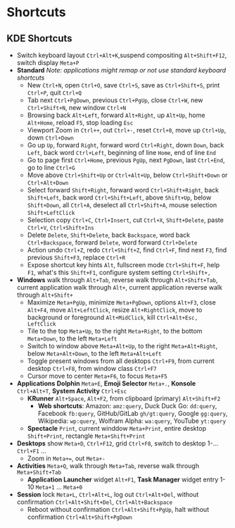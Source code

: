 # Shortcuts

## KDE Shortcuts

- Switch keyboard layout `Ctrl+Alt+K`,suspend compositing `Alt+Shift+F12`, switch display `Meta+P`
- **Standard** _Note: applications might remap or not use standard keyboard shortcuts_
  - New `Ctrl+N`, open `Ctrl+O`, save `Ctrl+S`, save as `Ctrl+Shift+S`, print `Ctrl+P`, quit `Ctrl+Q`
  - Tab next `Ctrl+PgDown`, previous `Ctrl+PgUp`, close `Ctrl+W`, new `Ctrl+Shift+N`, new window `Ctrl+N`
  - Browsing back `Alt+Left`, forward `Alt+Right`, up `Alt+Up`, home `Alt+Home`, reload `F5`, stop loading `Esc`
  - Viewport Zoom in `Ctrl++`, out `Ctrl+-`, reset `Ctrl+0`, move up `Ctrl+Up`, down `Ctrl+Down`
  - Go up `Up`, forward `Right`, forward word `Ctrl+Right`, down `Down`, back `Left`, back word `Ctrl+Left`, beginning of line `Home`, end of line `End`
  - Go to page first `Ctrl+Home`, previous `PgUp`, next `PgDown`, last `Ctrl+End`, go to line `Ctrl+G`
  - Move above `Ctrl+Shift+Up` or `Ctrl+Alt+Up`, below `Ctrl+Shift+Down` or `Ctrl+Alt+Down`
  - Select forward `Shift+Right`, forward word `Ctrl+Shift+Right`, back `Shift+Left`, back word `Ctrl+Shift+Left`, above `Shift+Up`, below `Shift+Down`, all `Ctrl+A`, deselect all `Ctrl+Shift+A`, mouse selection `Shift+LeftClick`
  - Selection copy `Ctrl+C`, `Ctrl+Insert`, cut `Ctrl+X`, `Shift+Delete`, paste `Ctrl+V`, `Ctrl+Shift+Ins`
  - Delete `Delete`, `Shift+Delete`, back `Backspace`, word back `Ctrl+Backspace`, forward `Delete`, word forward `Ctrl+Delete`
  - Action undo `Ctrl+Z`, redo `Ctrl+Shift+Z`, find `Ctrl+F`, find next `F3`, find previous `Shift+F3`, replace `Ctrl+R`
  - Expose shortcut key hints `Alt`, fullscreen mode `Ctrl+Shift+F`, help `F1`, what's this `Shift+F1`, configure system setting `Ctrl+Shift+,`
- **Windows** walk through `Alt+Tab`, reverse walk through `Alt+Shift+Tab`, current application walk through `Alt+`, current application reverse walk through `Alt+Shift+`
  - Maximize `Meta+PgUp`, minimize `Meta+PgDown`, options `Alt+F3`, close `Alt+F4`, move `Alt+LeftClick`, resize `Alt+RightClick`, move to background or foreground `Alt+MidClick`, kill `Ctrl+Alt+Esc, LeftClick`
  - Tile to the top `Meta+Up`, to the right `Meta+Right`, to the bottom `Meta+Down`, to the left `Meta+Left`
  - Switch to window above `Meta+Alt+Up`, to the right `Meta+Alt+Right`, below `Meta+Alt+Down`, to the left `Meta+Alt+Left`
  - Toggle present windows from all desktops `Ctrl+F9`, from current desktop `Ctrl+F8`, from window class `Ctrl+F7`
  - Cursor move to center `Meta+F6`, to focus `Meta+F5`
- **Applications** **Dolphin** `Meta+E`, **Emoji Selector** `Meta+.`, **Konsole** `Ctrl+Alt+T`, **System Activity** `Ctrl+Esc`
  - **KRunner** `Alt+Space`, `Alt+F2`, from clipboard (primary) `Alt+Shift+F2`
    - **Web shortcuts**: Amazon: `amz:query`, Duck Duck Go: `dd:query`, Facebook `fb:query`, GitHub/GitLab `gh/gt:query`, Google `gg:query`, Wikipedia: `wp:query`, Wolfram Alpha: `wa:query`, YouTube `yt:query`
  - **Spectacle** `Print`, current winddow `Meta+Print`, entire desktop `Shift+Print`, rectangle `Meta+Shift+Print`
- **Desktops** show `Meta+D`, `Ctrl+F12`, grid `Ctrl+F8`, switch to desktop 1-… `Ctrl+F1` …
  - Zoom in `Meta+=`, out `Meta+-`
- **Activities** `Meta+Q`, walk through `Meta+Tab`, reverse walk through `Meta+Shift+Tab`
  - **Application Launcher** widget `Alt+F1`, **Task Manager** widget entry 1-10 `Meta+1` … `Meta+0`
- **Session** lock `Meta+L`, `Ctrl+Alt+L`, log out `Ctrl+Alt+Del`, without confirmation `Ctrl+Alt+Shift+Del`, `Ctrl+Alt+Backspace`
  - Reboot without confirmation `Ctrl+Alt+Shift+PgUp`, halt without confirmation `Ctrl+Alt+Shift+PgDown`
